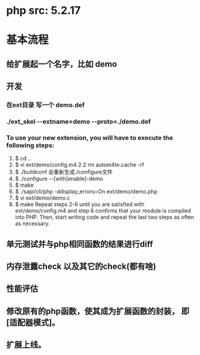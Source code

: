 # php src: 5.2.17

# 基本流程
## 给扩展起一个名字，比如 demo
 
## 开发
### 在ext目录 写一个 demo.def
### ./ext_skel  --extname=demo  --proto=./demo.def
###  To use your new extension, you will have to execute the following steps:
  1. $ cd ..
  2. $ vi ext/demo/config.m4
  2.2  rm autom4te.cache -rf   
  3. $ ./buildconf   会重新生成./configure文件
  4. $ ./configure --[with|enable]-demo
  5. $ make
  6. $  ./sapi/cli/php  -ddisplay_errors=On  ext/demo/demo.php
  7. $ vi ext/demo/demo.c
  8. $ make
  Repeat steps 2-6 until you are satisfied with ext/demo/config.m4 and
  step 6 confirms that your module is compiled into PHP. Then, start writing
  code and repeat the last two steps as often as necessary.
   
## 单元测试并与php相同函数的结果进行diff
## 内存泄露check 以及其它的check(都有啥)
## 性能评估
## 修改原有的php函数，使其成为扩展函数的封装， 即[适配器模式]。 
## 扩展上线。
